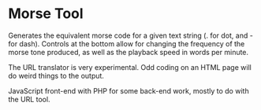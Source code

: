 # Morse Tool

Generates the equivalent morse code for a given text string (. for dot, and - for dash). Controls at the bottom allow for changing the frequency of the morse tone produced, as well as the playback speed in words per minute.

The URL translator is very experimental. Odd coding on an HTML page will do weird things to the output.

JavaScript front-end with PHP for some back-end work, mostly to do with the URL tool.
